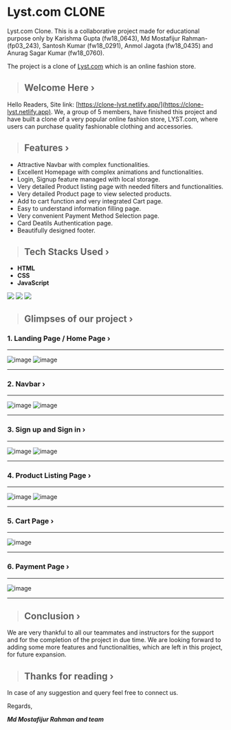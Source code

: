 # **Lyst.com CLONE**

Lyst.com Clone.
This is a collaborative project made for educational purpose only by Karishma Gupta (fw18_0643), Md Mostafijur Rahman-(fp03_243), Santosh Kumar (fw18_0291), Anmol Jagota (fw18_0435) and Anurag Sagar Kumar (fw18_0760).

The project is a clone of [Lyst.com](https://www.lyst.com/) which is an online fashion store.

> ## **Welcome Here ›**

Hello Readers,
Site link: [https://clone-lyst.netlify.app/](https://clone-lyst.netlify.app).
We, a group of 5 members, have finished this project and have built a clone of a very popular online fashion store, LYST.com, where users can purchase quality fashionable clothing and accessories.

> ## **Features ›**

- Attractive Navbar with complex functionalities.
- Excellent Homepage with complex animations and functionalities.
- Login, Signup feature managed with local storage.
- Very detailed Product listing page with needed filters and functionalities.
- Very detailed Product page to view selected products.
- Add to cart function and very integrated Cart page.
- Easy to understand information filling page.
- Very convenient Payment Method Selection page.
- Card Deatils Authentication page.
- Beautifully designed footer.

> ## **Tech Stacks Used ›**

- **HTML**
- **CSS**
- **JavaScript**

<p>
   <img src="https://img.icons8.com/color/64/000000/html-5.png"/>
   <img src="https://img.icons8.com/color/64/000000/css3.png" />
   <img src="https://img.icons8.com/color/64/000000/javascript.png"/>
</p>

> ## **Glimpses of our project ›**

### **1. Landing Page / Home Page ›**

---

![image](https://raw.githubusercontent.com/iammostak/lyst.com-clone/main/assets/readme-images/home-ii.png)
![image](https://raw.githubusercontent.com/iammostak/lyst.com-clone/main/assets/readme-images/home-iii.png)

---

### **2. Navbar ›**

---

![image](https://raw.githubusercontent.com/iammostak/lyst.com-clone/main/assets/readme-images/navbar.png)
![image](https://raw.githubusercontent.com/iammostak/lyst.com-clone/main/assets/readme-images/search.png)

---

### **3. Sign up and Sign in ›**

---

![image](https://raw.githubusercontent.com/iammostak/lyst.com-clone/main/assets/readme-images/signup.png)
![image](https://raw.githubusercontent.com/iammostak/lyst.com-clone/main/assets/readme-images/signin.png)

---

### **4. Product Listing Page ›**

---

![image](https://raw.githubusercontent.com/iammostak/lyst.com-clone/main/assets/readme-images/mens-i.png)
![image](https://raw.githubusercontent.com/iammostak/lyst.com-clone/main/assets/readme-images/womens.png)

---

### **5. Cart Page ›**

---

![image](https://raw.githubusercontent.com/iammostak/lyst.com-clone/main/assets/readme-images/cart.png)

---

### **6. Payment Page ›**

---

![image](https://raw.githubusercontent.com/iammostak/lyst.com-clone/main/assets/readme-images/payment.png)

---

> ## **Conclusion ›**

We are very thankful to all our teammates and instructors for the support and for the completion of the project in due time. We are looking forward to adding some more features and functionalities, which are left in this project, for future expansion.

> ## **Thanks for reading ›**

In case of any suggestion and query feel free to connect us.

Regards,

***Md Mostafijur Rahman and team***

